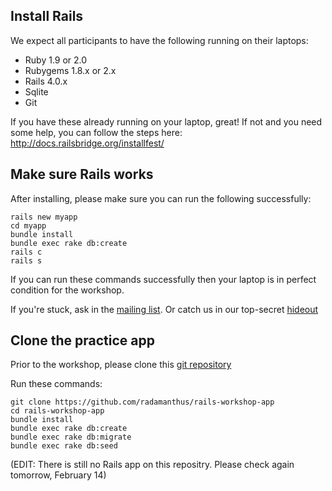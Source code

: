 ## Install Rails

We expect all participants to have the following running on their laptops:

- Ruby 1.9 or 2.0
- Rubygems 1.8.x or 2.x
- Rails 4.0.x
- Sqlite
- Git

If you have these already running on your laptop, great! If not and you need some help, you can follow the steps here:
http://docs.railsbridge.org/installfest/

## Make sure Rails works

After installing, please make sure you can run the following successfully:

```
rails new myapp
cd myapp
bundle install
bundle exec rake db:create
rails c
rails s
```

If you can run these commands successfully then your laptop is in perfect condition for the workshop.

If you're stuck, ask in the [mailing list](https://groups.google.com/forum/#!forum/ruby-ph). Or catch us in our top-secret [hideout](http://webchat.freenode.net/?channels=phrug)

## Clone the practice app

Prior to the workshop, please clone this [git repository](https://github.com/radamanthus/rails-workshop-app)

Run these commands:

```
git clone https://github.com/radamanthus/rails-workshop-app
cd rails-workshop-app
bundle install
bundle exec rake db:create
bundle exec rake db:migrate
bundle exec rake db:seed
```

(EDIT: There is still no Rails app on this repositry. Please check again tomorrow, February 14)
